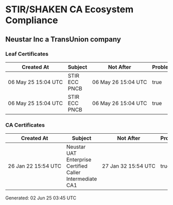 # STIR/SHAKEN CA Ecosystem Compliance

## Neustar Inc a TransUnion company

### Leaf Certificates

| Created At | Subject | Not After | Problems | Link |
|------------|---------|-----------|----------|------|
| 06&#160;May&#160;25&#160;15:04&#160;UTC | STIR ECC PNCB | 06&#160;May&#160;26&#160;15:04&#160;UTC | true | [view](../CERTS/d321a86a74e45aee94877a36100093476cb0fd43b3e43d5ca3c681515fce361e/README.md) |
| 06&#160;May&#160;25&#160;15:04&#160;UTC | STIR ECC PNCB | 06&#160;May&#160;26&#160;15:04&#160;UTC | true | [view](../CERTS/d321a86a74e45aee94877a36100093476cb0fd43b3e43d5ca3c681515fce361e/README.md) |

### CA Certificates

| Created At | Subject | Not After | Problems | Link |
|------------|---------|-----------|----------|------|
| 26&#160;Jan&#160;22&#160;15:54&#160;UTC | Neustar UAT Enterprise Certified Caller Intermediate CA1 | 27&#160;Jan&#160;32&#160;15:54&#160;UTC | true | [view](../CERTS/ccfe62eca45597fa004d4b6be7531638a318fbb32405914ee8284c4b3ce6275e/README.md) |


Generated: 02 Jun 25 03:45 UTC